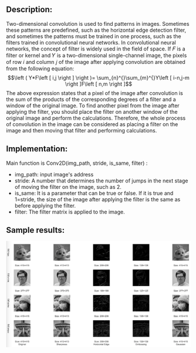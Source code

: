 ## Description:
Two-dimensional convolution is used to find patterns in images. Sometimes these patterns are predefined, such as the horizontal edge detection filter, and sometimes the patterns must be trained in one process, such as the filters trained in convolutional neural networks. In convolutional neural networks, the concept of filter is widely used in the field of space. If 𝐹 is a filter or kernel and 𝑌 is a two-dimensional single-channel image, the pixels of row 𝑖 and column 𝑗 of the image after applying convolution are obtained from the following equation:
$$\left ( Y*F\left [ i,j \right ] \right )= \sum_{n}^{}\sum_{m}^{}Y\left [ i-n,j-m \right ]F\left [ n,m \right ]$$
The above expression states that a pixel of the image after convolution is the sum of the products of the corresponding degrees of a filter and a window of the original image. To find another pixel from the image after applying the filter, you should place the filter on another window of the original image and perform the calculations. Therefore, the whole process of convolution in the image can be considered as placing a filter on the image and then moving that filter and performing calculations.

## Implementation:
Main function is Conv2D(img_path, stride, is_same, filter) :
- img_path: input image's address
- stride: A number that determines the number of jumps in the next stage of moving the filter on the image, such as 2.
- is_same: It is a parameter that can be true or false. If it is true and 1=stride, the size of the image after applying the filter is the same as before applying the filter.
- filter: The filter matrix is applied to the image.

## Sample results:
![sample otuput](https://github.com/mrezaamini/Image-Filtering-using-2D-convolution/blob/main/matlab%20implementation/matlab_output.png)
